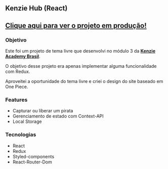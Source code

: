 Kenzie Hub (React)
---

## [Clique aqui para ver o projeto em produção!](https://react-entrega-s3-kenzieshop-leonardoliska.vercel.app/)

### Objetivo

Este foi um projeto de tema livre que desenvolvi no módulo 3 da [**Kenzie Academy Brasil**](https://www.linkedin.com/school/kenzie-brasil/).

O objetivo desse projeto era apenas implementar alguma funcionalidade com Redux. 

Aproveitei a oportunidade do tema livre e criei o design do site baseado em One Piece.

### Features

- Capturar ou liberar um pirata
- Gerenciamento de estado com Context-API
- Local Storage

### Tecnologias

- React
- Redux
- Styled-components
- React-Router-Dom
